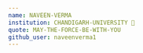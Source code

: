 ```yaml
---
name: NAVEEN-VERMA 
institution: CHANDIGARH-UNIVERSITY 🚩  
quote: MAY-THE-FORCE-BE-WITH-YOU 
github_user: naveenverma1
---
```

